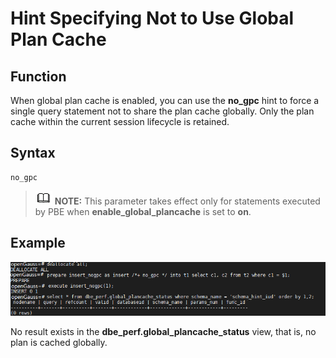 # Hint Specifying Not to Use Global Plan Cache<a name="EN-US_TOPIC_0000001096240528"></a>

## Function<a name="section290819468377"></a>

When global plan cache is enabled, you can use the  **no\_gpc**  hint to force a single query statement not to share the plan cache globally. Only the plan cache within the current session lifecycle is retained.

## Syntax<a name="section530131664410"></a>

```
no_gpc
```

>![](public_sys-resources/icon-note.gif) **NOTE:** 
>This parameter takes effect only for statements executed by PBE when  **enable\_global\_plancache**  is set to  **on**.

## Example<a name="section5736356154"></a>

![](figures/zh-cn_image_0000001144139135.png)

No result exists in the  **dbe\_perf.global\_plancache\_status**  view, that is, no plan is cached globally.


